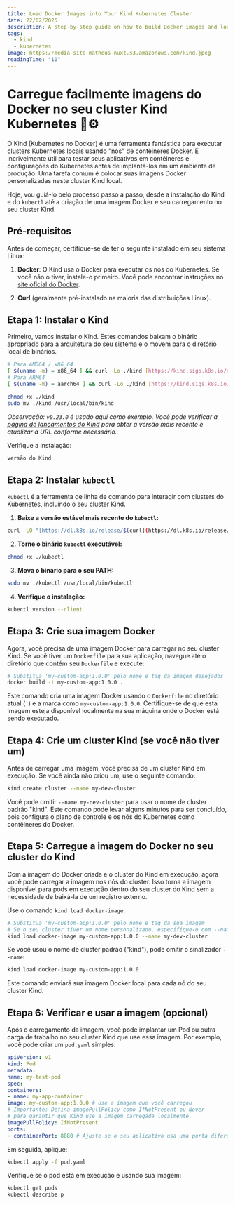 ```yaml
---
title: Load Docker Images into Your Kind Kubernetes Cluster
date: 22/02/2025
description: A step-by-step guide on how to build Docker images and load them into your local Kind (Kubernetes in Docker) cluster for testing and development.
tags:
  - kind
  - kubernetes
image: https://media-site-matheus-nuxt.s3.amazonaws.com/kind.jpeg
readingTime: "10"
---
```


# Carregue facilmente imagens do Docker no seu cluster Kind Kubernetes 🐳⚙️

O Kind (Kubernetes no Docker) é uma ferramenta fantástica para executar clusters Kubernetes locais usando "nós" de contêineres Docker. É incrivelmente útil para testar seus aplicativos em contêineres e configurações do Kubernetes antes de implantá-los em um ambiente de produção. Uma tarefa comum é colocar suas imagens Docker personalizadas neste cluster Kind local.

Hoje, vou guiá-lo pelo processo passo a passo, desde a instalação do Kind e do `kubectl` até a criação de uma imagem Docker e seu carregamento no seu cluster Kind.

## Pré-requisitos

Antes de começar, certifique-se de ter o seguinte instalado em seu sistema Linux:

1. **Docker**: O Kind usa o Docker para executar os nós do Kubernetes. Se você não o tiver, instale-o primeiro. Você pode encontrar instruções no [site oficial do Docker](https://docs.docker.com/engine/install/).

2. **Curl** (geralmente pré-instalado na maioria das distribuições Linux).

## Etapa 1: Instalar o Kind

Primeiro, vamos instalar o Kind. Estes comandos baixam o binário apropriado para a arquitetura do seu sistema e o movem para o diretório local de binários.

```bash
# Para AMD64 / x86_64
[ $(uname -m) = x86_64 ] && curl -Lo ./kind [https://kind.sigs.k8s.io/dl/v0.23.0/kind-linux-amd64](https://kind.sigs.k8s.io/dl/v0.23.0/kind-linux-amd64)
# Para ARM64
[ $(uname -m) = aarch64 ] && curl -Lo ./kind [https://kind.sigs.k8s.io/dl/v0.23.0/kind-linux-arm64](https://kind.sigs.k8s.io/dl/v0.23.0/kind-linux-arm64)

chmod +x ./kind
sudo mv ./kind /usr/local/bin/kind
```

_Observação: `v0.23.0` é usado aqui como exemplo. Você pode verificar a [página de lançamentos do Kind](https://github.com/kubernetes-sigs/kind/releases) para obter a versão mais recente e atualizar a URL conforme necessário._

Verifique a instalação:

```bash
versão do Kind
```

## Etapa 2: Instalar `kubectl`

`kubectl` é a ferramenta de linha de comando para interagir com clusters do Kubernetes, incluindo o seu cluster Kind.

1. **Baixe a versão estável mais recente do `kubectl`:**
```bash
curl -LO "[https://dl.k8s.io/release/$(curl](https://dl.k8s.io/release/$(curl) -L -s [https://dl.k8s.io/release/stable.txt)/bin/linux/amd64/kubectl](https://dl.k8s.io/release/stable.txt)/bin/linux/amd64/kubectl)"
```
2. **Torne o binário `kubectl` executável:**
```bash
chmod +x ./kubectl
```
3. **Mova o binário para o seu PATH:**
```bash
sudo mv ./kubectl /usr/local/bin/kubectl
```
4. **Verifique o instalação:**
```bash
kubectl version --client
```

## Etapa 3: Crie sua imagem Docker

Agora, você precisa de uma imagem Docker para carregar no seu cluster Kind. Se você tiver um `Dockerfile` para sua aplicação, navegue até o diretório que contém seu `Dockerfile` e execute:

```bash
# Substitua 'my-custom-app:1.0.0' pelo nome e tag da imagem desejados
docker build -t my-custom-app:1.0.0 .
```

Este comando cria uma imagem Docker usando o `Dockerfile` no diretório atual (`.`) e a marca como `my-custom-app:1.0.0`. Certifique-se de que esta imagem esteja disponível localmente na sua máquina onde o Docker está sendo executado.

## Etapa 4: Crie um cluster Kind (se você não tiver um)

Antes de carregar uma imagem, você precisa de um cluster Kind em execução. Se você ainda não criou um, use o seguinte comando:

```bash
kind create cluster --name my-dev-cluster
```

Você pode omitir `--name my-dev-cluster` para usar o nome de cluster padrão "kind". Este comando pode levar alguns minutos para ser concluído, pois configura o plano de controle e os nós do Kubernetes como contêineres do Docker.

## Etapa 5: Carregue a imagem do Docker no seu cluster do Kind

Com a imagem do Docker criada e o cluster do Kind em execução, agora você pode carregar a imagem nos nós do cluster. Isso torna a imagem disponível para pods em execução dentro do seu cluster do Kind sem a necessidade de baixá-la de um registro externo.

Use o comando `kind load docker-image`:

```bash
# Substitua 'my-custom-app:1.0.0' pelo nome e tag da sua imagem
# Se o seu cluster tiver um nome personalizado, especifique-o com --name
kind load docker-image my-custom-app:1.0.0 --name my-dev-cluster
```

Se você usou o nome de cluster padrão ("kind"), pode omitir o sinalizador `--name`:

```bash
kind load docker-image my-custom-app:1.0.0
```

Este comando enviará sua imagem Docker local para cada nó do seu cluster Kind.

## Etapa 6: Verificar e usar a imagem (opcional)

Após o carregamento da imagem, você pode implantar um Pod ou outra carga de trabalho no seu cluster Kind que use essa imagem. Por exemplo, você pode criar um `pod.yaml` simples:

```yaml
apiVersion: v1
kind: Pod
metadata:
name: my-test-pod
spec:
containers:
- name: my-app-container
image: my-custom-app:1.0.0 # Use a imagem que você carregou
# Importante: Defina imagePullPolicy como IfNotPresent ou Never
# para garantir que Kind use a imagem carregada localmente.
imagePullPolicy: IfNotPresent
ports:
- containerPort: 8080 # Ajuste se o seu aplicativo usa uma porta diferente
```

Em seguida, aplique:

```bash
kubectl apply -f pod.yaml
```

Verifique se o pod está em execução e usando sua imagem:

```bash
kubectl get pods
kubectl describe p
